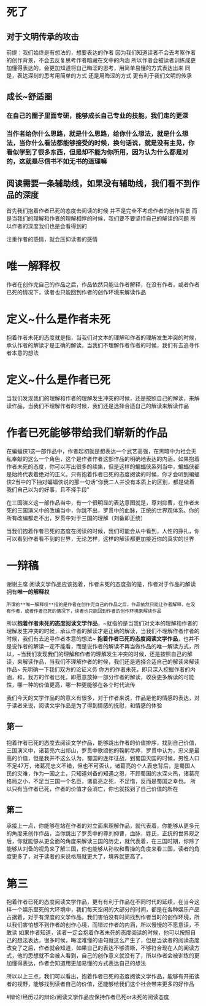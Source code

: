 # 死了


## 对于文明传承的攻击
前提：我们始终是有想法的，想要表达的作者
因为我们知道读者不会去考察作者的创作背景，不会去反复思考作者暗藏在文中的内涵
所以作者会被读者训练成更加懂得表达的，会更加知道将自己晦涩的思考，用简单易懂的方式表达出来
同是，表达深刻的思考用简单的方式
还是用晦涩的方式
更有利于我们文明的传承




## 成长~舒适圈
### 在自己的圈子里面专研，能够成长自己专业的技能，我们走的更深

### 当作者给你什么思路，就是什么思路，给你什么想法，就是什么想法，当你什么看法都能够接受的时候，换句话说，就是没有主见，你看似学到了很多东西，但是却不能为你所用，因为认为什么都是对的，这就是尽信书不如无书的道理嘛




## 阅读需要一条辅助线，如果没有辅助线，我们看不到作品的深度
首先我们抱着作者已死的态度去阅读的时候
并不是完全不考虑作者的创作背景
而是当我们的理解和作者的理解相悖的时候，我们要不要坚持自己的解读的问题
所以作者的深度我们也是会看得到的

注重作者的感情，就会压抑读者的感情

# 唯一解释权
作者在创作完自己的作品之后，作品依然只能让作者解释，在没有作者，或者作者已死的情况下，读者也只能回到作者的创作环境来解读作品

# 定义~什么是作者未死
抱着作者未死的态度就是指，当我们对文本的理解和作者的理解发生冲突的时候，承认作者的解读才是正确的解读，当我们不理解作者作者的时候，我们有去追寻作者本意的想法


# 定义~什么是作者已死
当我们发现我们的理解和作者的理解发生冲突的时候，还是按照自己的解读，来解读作品，当我们不理解作者的时候，我们还是选择合适自己的解读来解读作品


# 作者已死能够带给我们崭新的作品
在蝙蝠侠1这一部作品中，作者起初就是想表达一个武艺高强，在黑暗中为社会无私奉献的这么一个角色，这个是作者作者这部作品的明确地表达的内涵，如果抱着作者未死的态度，你可以写出很多的续集，但是这样的蝙蝠侠系列当中，蝙蝠侠都是始终代表着绝对的正义。只有抱着作者已死的态度阅读的时候，你才会听到蝙蝠侠2当中的下抽对蝙蝠侠说的那一句话“你我二人并没有本质上的区别，都是做着我们自己以为的好事，且不择手段”

在三国演义这一部作品当中，有一个很明显的表达意图就是，尊刘抑曹，在作者未死的三国演义中的改编当中，你跳不出，罗贯中的血脉，正统的世界观体系。你的所有改编都走不出，罗贯中对于三国的理解（刘备即正统）

当我们抱着作者已死的态度在阅读的时候，我们可能会从中看到，人性的挣扎，你可以看到作者看不到的世界，无论怎样，这样的解读都更加接近你的真实的世界



# 一辩稿
谢谢主席
阅读文学作品应该抱着，作者未死的态度指的是，作者对于作品的解读拥有**唯一的解释权**
```唯一解释权
所谓的**唯一解释权**指的是作者在创作完自己的作品之后，作品依然只能让作者解释，在没有作者，或者作者已死的情况下，读者也只能回到作者的创作环境来解读作品
```
所以**抱着作者未死的态度阅读文学作品**，~就指的是当我们对文本的理解和作者的理解发生冲突的时候，承认作者的解读才是正确的解读，当我们不理解作者作者的时候，我们有去追寻作者本意的想法~
**抱着作者已死的态度阅读文学作品**，也并不是说作者的解读一定不能看，而是说作者的解读不再当做作品的唯一解读方式，所以，~当我们发现我们的理解和作者的理解发生冲突的时候，还是按照自己的解读，来解读作品，当我们不理解作者的时候，我们还是选择合适自己的解读来解读作品~
先明确一下我们双方的论证义务
你方的作者未死，即只深入挖掘作者的内涵，和，我方的作者已死，即愿意放掉一部分作者的解读，收获更多解读的可能性，哪一种的价值更高，哪一种更能够在各个时代流传

我们今天的文学作品的的意义有很多，对于作者来说，作品是他的情感的表达，对于读者来说，阅读文学作品是为了得到情感的抚慰，和情感的体验
## 第一
抱着作者已死的态度去阅读文学作品，能够跳出作者的价值排序，找到自己价值，三国演义中，诸葛亮六出祁山，罗贯中歌颂他的鞠躬尽瘁，罗贯中认为，忠义是最高的价值，但是我并不这么认为，蜀国的连年征战，到蜀国灭国的时候，男性人口不足47万，诸葛亮忠义不错，但也不可否认，诸葛亮的个人表忠背后，是蜀国人民的灾难，作为一国之主，只知道刘备的知遇之恩，不顾蜀国的水深火热，诸葛亮格局之小，不足当三国一个名臣，诸葛亮之死，不足惜，反而是蜀国之幸也。
所以只有当作者已死，作者的价值才会消亡，你也就找到了自己价值的所在
## 第二
承接上一点，你能够在站在作者的对立面来理解作品，就代表着，你能够从更多元的角度来创作作品，当你跳出了罗贯中的尊刘抑曹，血脉，姓氏，正统的世界观之后，你就能够从更全面的角度来解读三国的历史，就代表着，在三国时期，你除了能够从刘备的视角来了解三国，你也能够从孙权和曹操的角度来看三国，读者的角度更多了，对于读者的来说格局就更大了，境界就更高了。
# 第三
抱着作者已死的态度阅读文学作品，更有有利于作品在不同时代的延续，在当今这样一个娱乐至死的大环境中，我们每天空闲的大部分的时间，都是在各种娱乐产品占据着，对于有深度的文学作品，我们害怕没有时间找到作者当时的创作环境，所以我们害怕想不到作者的创作心境，而错过作者的内涵，所以慢慢的不愿意读，不敢读
如果作者知道，读者一定会抱着作者未死的态度阅读的时候，他可以按照自己的想法表达，很多时候，晦涩难懂的语句就这么产生了，但是当读者的阅读态度改变了之后，作者就会知道，如果自己的表达不够清晰，不够符合现在人的阅读方式，他的思想就不会被人看到，自己的创作意义就没有了，所以作者会被训练的更加懂得表达，作者会知道用更加易懂的方式表达自己的想法

所以以上三点，我们可以看出，抱着作者已死的态度阅读文学作品，能够有开拓读者的视野，能够找到读者自己的价值，还能够给我们这个社会带来更多的好作品











#辩论/经历过的辩论/阅读文学作品应保持作者已死or未死的阅读态度